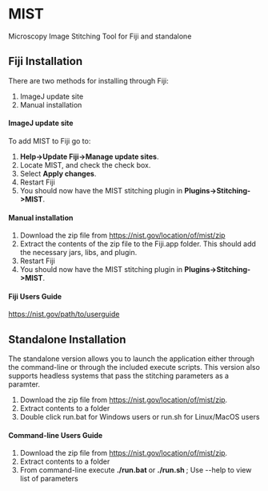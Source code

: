 # MIST
Microscopy Image Stitching Tool for Fiji and standalone

## Fiji Installation

There are two methods for installing through Fiji: 

1. ImageJ update site
2. Manual installation

#### ImageJ update site

To add MIST to Fiji go to: 

1. **Help->Update Fiji->Manage update sites**. 
2. Locate MIST, and check the check box. 
3. Select **Apply changes**. 
4. Restart Fiji
5. You should now have the MIST stitching plugin in **Plugins->Stitching->MIST**.

#### Manual installation

1. Download the zip file from https://nist.gov/location/of/mist/zip 
2. Extract the contents of the zip file to the Fiji.app folder. This should add the necessary jars, libs, and plugin. 
3. Restart Fiji
4. You should now have the MIST stitching plugin in **Plugins->Stitching->MIST**.

#### Fiji Users Guide

https://nist.gov/path/to/userguide

##  Standalone Installation

The standalone version allows you to launch the application either through the command-line or through the included execute scripts. This version also supports headless systems that pass the stitching parameters as a paramter.

1. Download the zip file from https://nist.gov/location/of/mist/zip.
2. Extract contents to a folder
3. Double click run.bat for Windows users or run.sh for Linux/MacOS users

#### Command-line Users Guide

1. Download the zip file from https://nist.gov/location/of/mist/zip.
2. Extract contents to a folder
3. From command-line execute **./run.bat <params>** or **./run.sh <params>** ; Use --help to view list of parameters

